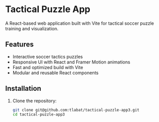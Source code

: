 # Tactical Puzzle App

A React-based web application built with Vite for tactical soccer puzzle training and visualization.

## Features

- Interactive soccer tactics puzzles
- Responsive UI with React and Framer Motion animations
- Fast and optimized build with Vite
- Modular and reusable React components

## Installation

1. Clone the repository:

   ```bash
   git clone git@github.com:tlabat/tactical-puzzle-app3.git
   cd tactical-puzzle-app3

